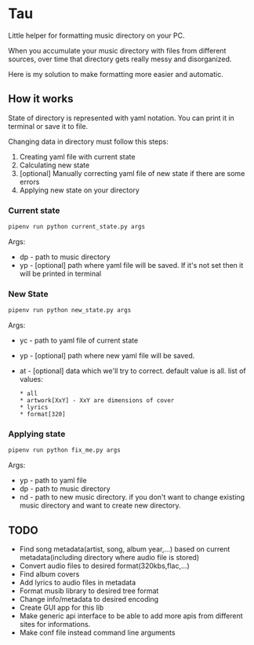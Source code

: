 # Tau

Little helper for formatting music directory on your PC.

When you accumulate your music directory with files from different sources, over time that directory gets really messy and disorganized.

Here is my solution to make formatting more easier and automatic.

## How it works

State of directory is represented with yaml notation.
You can print it in terminal or save it to file.

Changing data in directory must follow this steps:

1. Creating yaml file with current state
2. Calculating new state
3. [optional] Manually correcting yaml file of new state if there are some errors
4. Applying new state on your directory

### Current state

```python
pipenv run python current_state.py args
```

Args:

* dp - path to music directory
* yp - [optional] path where yaml file will be saved. If it's not set then it will be printed in terminal

### New State

```python
pipenv run python new_state.py args
```

Args:

* yc - path to yaml file of current state
* yp - [optional] path where new yaml file will be saved.
* at - [optional] data which we'll try to correct. default value is all. list of values:

      * all
      * artwork[XxY] - XxY are dimensions of cover
      * lyrics
      * format[320]

### Applying state

```python
pipenv run python fix_me.py args
```

Args:

* yp - path to yaml file
* dp - path to music directory
* nd - path to new music directory. if you don't want to change existing music directory and want to create new directory.

## TODO

* Find song metadata(artist, song, album year,...) based on current metadata(including directory where audio file is stored)
* Convert audio files to desired format(320kbs,flac,...)
* Find album covers
* Add lyrics to audio files in metadata
* Format musib library to desired tree format
* Change info/metadata to desired encoding
* Create GUI app for this lib
* Make generic api interface to be able to add more apis from different sites for informations.
* Make conf file instead command line arguments
